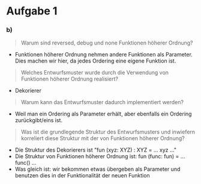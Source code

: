 # Aufgabe 1
### b)
> Warum sind reversed, debug und none Funktionen höherer Ordnung?
- Funktionen höherer Ordnung nehmen andere Funktionen als Parameter. Dies machen wir hier, da jedes Ordering eine eigene Funktion ist.

> Welches Entwurfsmuster wurde durch die Verwendung von Funktionen höherer Ordnung realisiert?
- Dekorierer

> Warum kann das Entwurfsmuster dadurch implementiert werden? 
- Weil man ein Ordering<A/> als Parameter erhält, aber ebenfalls ein Ordering<A/> zurückgibt/eins ist.

> Was ist die grundlegende Struktur des Entwurfsmusters und inwiefern korreliert diese Struktur mit der von Funktionen höherer Ordnung?
- Die Struktur des Dekorierers ist "fun (xyz: XYZ) : XYZ = ... xyz ..."
- Die Struktur von Funktionen höherer Ordnung ist: fun (func: fun) = ... func() ...
- Was gleich ist: wir bekommen etwas übergeben als Parameter und benutzen dies in der Funktionalität der neuen Funktion

